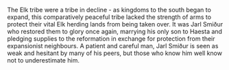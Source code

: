 The Elk tribe were a tribe in decline - as kingdoms to the south began to expand, this comparatively peaceful tribe lacked the strength of arms to protect their vital Elk herding lands from being taken over. It was Jarl Smiður who restored them to glory once again, marrying his only son to Haesta and pledging supplies to the reformation in exchange for protection from their expansionist neighbours. A patient and careful man, Jarl Smiður is seen as weak and hesitant by many of his peers, but those who know him well know not to underestimate him.